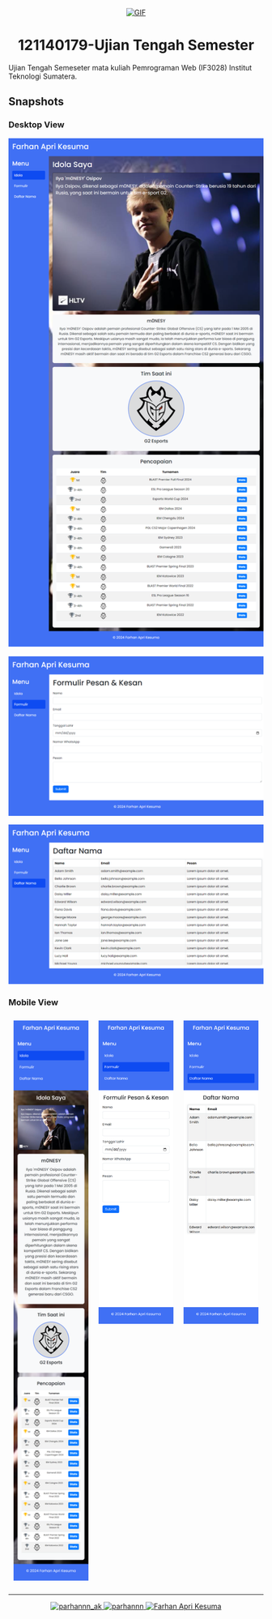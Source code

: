 <div align="center">

[![GIF](https://giffiles.alphacoders.com/212/212391.gif)](#)

</div>

<h1 align="center">121140179-Ujian Tengah Semester</h1>

Ujian Tengah Semeseter mata kuliah Pemrograman Web (IF3028) Institut Teknologi Sumatera.

## Snapshots

### Desktop View

![Tampilan Website](./assets/snapshots/main.png)

![Tampilan Website](./assets/snapshots/form.png)

![Tampilan Website](./assets/snapshots/list.png)

### Mobile View

<div align="center" style="width: 100%; display: flex; justify-content: space-evenly; flex-wrap: wrap; flex-direction: row;">

  <div style="flex: 1; margin: 10px;">
    <img src="./assets/snapshots/mobile-main.png" alt="Mobile Main View" width="300px" />
  </div>

  <div style="flex: 1; margin: 10px;">
    <img src="./assets/snapshots/mobile-form.png" alt="Mobile Form View" width="300px" />
  </div>

  <div style="flex: 1; margin: 10px;">
    <img src="./assets/snapshots/mobile-list.png" alt="Mobile List View" width="300px" />
  </div>

</div>

---

<p align="center">
    <a href="https://www.instagram.com/prhnnn_ak" target="_blank">
        <img src="https://img.shields.io/badge/Instagram-E4405F?style=for-the-badge&logo=instagram&logoColor=white" alt="parhannn_ak" />
    </a>
    <a href="https://github.com/parhannn" target="_blank">
        <img src="https://img.shields.io/badge/GitHub-000000?style=for-the-badge&logo=github&logoColor=white" alt="parhannn" />
    </a>
    <a href="https://www.linkedin.com/in/farhan-apri-kesuma" target="_blank">
        <img src="https://img.shields.io/badge/LinkedIn-0A66C2?style=for-the-badge&logo=linkedin&logoColor=white" alt="Farhan Apri Kesuma" />
    </a>
</p>

